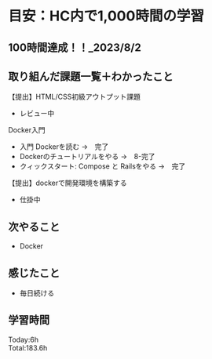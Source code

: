 # 目安：HC内で1,000時間の学習
## 100時間達成！！_2023/8/2
## 取り組んだ課題一覧＋わかったこと
【提出】HTML/CSS初級アウトプット課題
- レビュー中

Docker入門
- 入門 Dockerを読む →　完了
- Dockerのチュートリアルをやる →　8-完了
- クィックスタート: Compose と Railsをやる →　完了

【提出】dockerで開発環境を構築する
- 仕掛中

## 次やること
- Docker
## 感じたこと
- 毎日続ける
## 学習時間
Today:6h<br>
Total:183.6h
